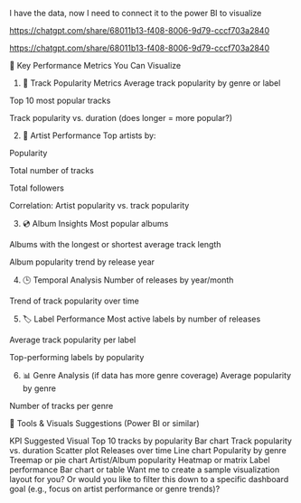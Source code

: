 I have the data, now I need to connect it to the power BI to visualize

https://chatgpt.com/share/68011b13-f408-8006-9d79-cccf703a2840

https://chatgpt.com/share/68011b13-f408-8006-9d79-cccf703a2840

🎯 Key Performance Metrics You Can Visualize
1. 🎵 Track Popularity Metrics
Average track popularity by genre or label

Top 10 most popular tracks

Track popularity vs. duration (does longer = more popular?)

2. 🌟 Artist Performance
Top artists by:

Popularity

Total number of tracks

Total followers

Correlation: Artist popularity vs. track popularity

3. 💿 Album Insights
Most popular albums

Albums with the longest or shortest average track length

Album popularity trend by release year

4. 🕒 Temporal Analysis
Number of releases by year/month

Trend of track popularity over time

5. 🏷️ Label Performance
Most active labels by number of releases

Average track popularity per label

Top-performing labels by popularity

6. 📊 Genre Analysis (if data has more genre coverage)
Average popularity by genre

Number of tracks per genre

🔧 Tools & Visuals Suggestions (Power BI or similar)

KPI	Suggested Visual
Top 10 tracks by popularity	Bar chart
Track popularity vs. duration	Scatter plot
Releases over time	Line chart
Popularity by genre	Treemap or pie chart
Artist/Album popularity	Heatmap or matrix
Label performance	Bar chart or table
Want me to create a sample visualization layout for you? Or would you like to filter this down to a specific dashboard goal (e.g., focus on artist performance or genre trends)? ​
